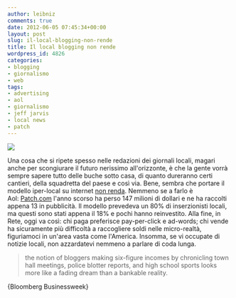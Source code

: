 ```yaml
---
author: leibniz
comments: true
date: 2012-06-05 07:45:34+00:00
layout: post
slug: il-local-blogging-non-rende
title: Il local blogging non rende
wordpress_id: 4826
categories:
- blogging
- giornalismo
- web
tags:
- advertising
- aol
- giornalismo
- jeff jarvis
- local news
- patch
---
```


[![](http://leibniz.me/images/uploads/2012/06/patchfinder_0.jpe)](http://www.businessweek.com/articles/2012-05-31/aols-patch-big-losses-on-hyperlocal-news)


Una cosa che si ripete spesso nelle redazioni dei giornali locali, magari anche per scongiurare il futuro nerissimo all'orizzonte, è che la gente vorrà sempre sapere tutto delle buche sotto casa, di quanto dureranno certi cantieri, della squadretta del paese e così via. Bene, sembra che portare il modello iper-local su internet [non renda](http://www.businessweek.com/articles/2012-05-31/aols-patch-big-losses-on-hyperlocal-news). Nemmeno se a farlo è Aol: [Patch.com](http://www.patch.com/) l'anno scorso ha perso 147 milioni di dollari e ne ha raccolti appena 13 in pubblicità. Il modello prevedeva un 80% di inserzionisti locali, ma questi sono stati appena il 18% e pochi hanno reinvestito. Alla fine, in Rete, oggi va così: chi paga preferisce pay-per-click e ad-words; chi vende ha sicuramente più difficoltà a raccogliere soldi nelle micro-realtà, figuriamoci in un'area vasta come l'America. Insomma, se vi occupate di notizie locali, non azzardatevi nemmeno a parlare di coda lunga.


> the notion of bloggers making six-figure incomes by chronicling town hall meetings, police blotter reports, and high school sports looks more like a fading dream than a bankable reality.


{Bloomberg Businessweek}


